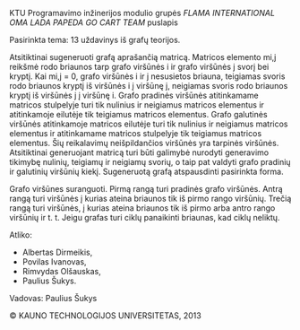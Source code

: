 KTU Programavimo inžinerijos modulio 
grupės *FLAMA INTERNATIONAL OMA LADA PAPEDA GO CART TEAM* puslapis

Pasirinkta tema: 13 uždavinys iš grafų teorijos.

Atsitiktinai sugeneruoti grafą aprašančią matricą. 
Matricos elemento mi,j reikšmė rodo briaunos tarp grafo viršūnės i ir grafo viršūnės j svorį bei kryptį. 
Kai mi,j = 0, grafo viršūnės i ir j nesusietos briauna, teigiamas svoris rodo briaunos kryptį iš viršūnės i į viršūnę j, neigiamas svoris rodo briaunos kryptį iš viršūnės j į viršūnę i. 
Grafo pradinės viršūnės atitinkamame matricos stulpelyje turi tik nulinius ir neigiamus matricos elementus ir atitinkamoje eilutėje tik teigiamus matricos elementus. 
Grafo galutinės viršūnės atitinkamoje matricos eilutėje turi tik nulinius ir neigiamus matricos elementus ir atitinkamame matricos stulpelyje tik teigiamus matricos elementus. 
Šių reikalavimų neišpildančios viršūnės yra tarpinės viršūnės. 
Atsitiktinai generuojant matricą turi būti galimybė nurodyti generavimo tikimybę nulinių, teigiamų ir neigiamų svorių, o taip pat valdyti grafo pradinių ir galutinių viršūnių kiekį. 
Sugeneruotą grafą atspausdinti pasirinkta forma.

Grafo viršūnes suranguoti. 
Pirmą rangą turi pradinės grafo viršūnės. 
Antrą rangą turi viršūnės į kurias ateina briaunos tik iš pirmo rango viršūnių. 
Trečią rangą turi viršūnės, į kurias ateina briaunos tik iš pirmo arba antro rango viršūnių ir t. t. 
Jeigu grafas turi ciklų panaikinti briaunas, kad ciklų neliktų.

Atliko:
- Albertas Dirmeikis,
- Povilas Ivanovas,
- Rimvydas Olšauskas,
- Paulius Šukys.

Vadovas: Paulius Šukys

© KAUNO TECHNOLOGIJOS UNIVERSITETAS, 2013
